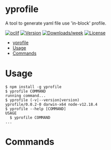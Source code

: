# yprofile

A tool to generate yaml file use &#39;in-block&#39; profile.

[![oclif](https://img.shields.io/badge/cli-oclif-brightgreen.svg)](https://oclif.io)
[![Version](https://img.shields.io/npm/v/yprofile.svg)](https://npmjs.org/package/yprofile)
[![Downloads/week](https://img.shields.io/npm/dw/yprofile.svg)](https://npmjs.org/package/yprofile)
[![License](https://img.shields.io/npm/l/yprofile.svg)](https://github.com/https://github.com/holytiny/yaml-profile.git/blob/master/package.json)

<!-- toc -->
* [yprofile](#yprofile)
* [Usage](#usage)
* [Commands](#commands)
<!-- tocstop -->

# Usage

<!-- usage -->
```sh-session
$ npm install -g yprofile
$ yprofile COMMAND
running command...
$ yprofile (-v|--version|version)
yprofile/0.0.2-0 darwin-x64 node-v12.18.4
$ yprofile --help [COMMAND]
USAGE
  $ yprofile COMMAND
...
```
<!-- usagestop -->

# Commands

<!-- commands -->

<!-- commandsstop -->
